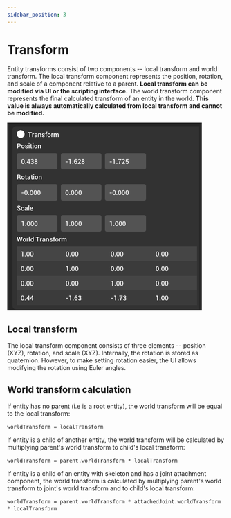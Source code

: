 ```yaml
---
sidebar_position: 3
---
```


# Transform

Entity transforms consist of two components -- local transform and world transform. The local transform component represents the position, rotation, and scale of a component relative to a parent. **Local transform can be modified via UI or the scripting interface.** The world transform component represents the final calculated transform of an entity in the world. **This value is always automatically calculated from local transform and cannot be modified.**

![Transform component](./img/transform.png)

## Local transform

The local transform component consists of three elements -- position (XYZ), rotation, and scale (XYZ). Internally, the rotation is stored as quaternion. However, to make setting rotation easier, the UI allows modifying the rotation using Euler angles.

## World transform calculation

If entity has no parent (i.e is a root entity), the world transform will be equal to the local transform:

```
worldTransform = localTransform
```

If entity is a child of another entity, the world transform will be calculated by multiplying parent's world transform to child's local transform:

```
worldTransform = parent.worldTransform * localTransform
```

If entity is a child of an entity with skeleton and has a joint attachment component, the world transform is calculated by multiplying parent's world transform to joint's world transform and to child's local transform:

```
worldTransform = parent.worldTransform * attachedJoint.worldTransform * localTransform
```
